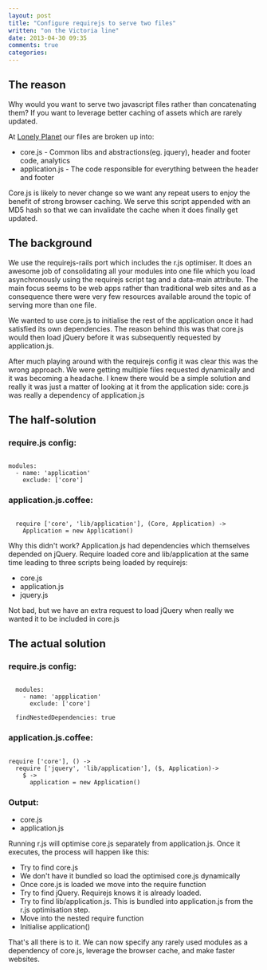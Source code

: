 ```yaml
---
layout: post
title: "Configure requirejs to serve two files"
written: "on the Victoria line"
date: 2013-04-30 09:35
comments: true
categories: 
---
```



## The reason

Why would you want to serve two javascript files rather than concatenating them? If you want to leverage better caching of assets which are rarely updated.

At [Lonely Planet](http://www.lonelyplanet.com/england/london/hotels) our files are broken up into:

- core.js - Common libs and abstractions(eg. jquery), header and footer code, analytics</li>
- application.js - The code responsible for everything between the header and footer</li>


Core.js is likely to never change so we want any repeat users to enjoy the benefit of strong browser caching. We serve this script appended with an MD5 hash so that we can invalidate the cache when it does finally get updated.


## The background

We use the requirejs-rails port which includes the r.js optimiser. It does an awesome job of consolidating all your modules into one file which you load asynchronously using the requirejs script tag and a data-main attribute. The main focus seems to be web apps rather than traditional web sites and as a consequence there were very few resources available around the topic of serving more than one file.

We wanted to use core.js to initialise the rest of the application once it had satisfied its own dependencies. The reason behind this was that core.js would then load jQuery before it was subsequently requested by application.js.

After much playing around with the requirejs config it was clear this was the wrong approach. We were getting multiple files requested dynamically and it was becoming a headache. I knew there would be a simple solution and really it was just a matter of looking at it from the application side: core.js was really a dependency of application.js

## The half-solution

### require.js config:
<pre><code class="language-bash">
modules:
  - name: 'application'
    exclude: ['core']
</code></pre>

### application.js.coffee:
<pre><code class="language-coffeescript">
  require ['core', 'lib/application'], (Core, Application) ->
    Application = new Application()
</code></pre>

Why this didn't work? Application.js had dependencies which themselves depended on jQuery. Require loaded core and lib/application at the same time leading to three scripts being loaded by requirejs:
- core.js
- application.js
- jquery.js

Not bad, but we have an extra request to load jQuery when really we wanted it to be included in core.js

## The actual solution

### require.js config:
<pre><code class="language-bash">
  modules:
    - name: 'appplication'
      exclude: ['core']

  findNestedDependencies: true
</code></pre>

### application.js.coffee:
<pre><code class="language-coffeescript">
require ['core'], () ->
  require ['jquery', 'lib/application'], ($, Application)->
    $ ->
      application = new Application()
</code></pre>

### Output:
- core.js
- application.js

Running r.js will optimise core.js separately from application.js. Once it executes, the process will happen like this:


- Try to find core.js
- We don&apos;t have it bundled so load the optimised core.js dynamically
- Once core.js is loaded we move into the require function
- Try to find jQuery. Requirejs knows it is already loaded.
- Try to find lib/application.js. This is bundled into application.js from the r.js optimisation step.
- Move into the nested require function
- Initialise application()


That&apos;s all there is to it. We can now specify any rarely used modules as a dependency of core.js, leverage the browser cache, and make faster websites.